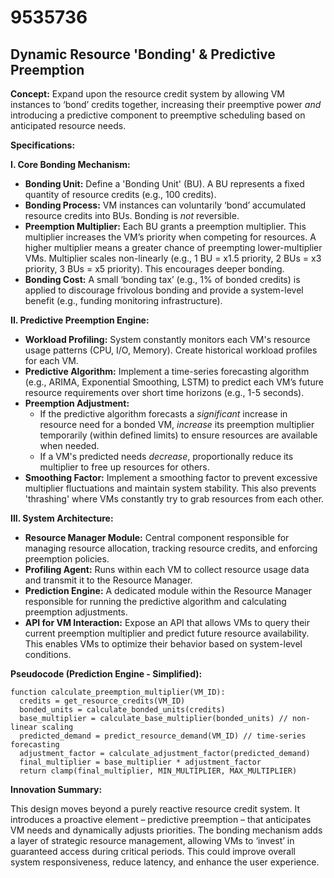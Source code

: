 # 9535736

## Dynamic Resource 'Bonding' & Predictive Preemption

**Concept:** Expand upon the resource credit system by allowing VM instances to ‘bond’ credits together, increasing their preemptive power *and* introducing a predictive component to preemptive scheduling based on anticipated resource needs.

**Specifications:**

**I. Core Bonding Mechanism:**

*   **Bonding Unit:** Define a 'Bonding Unit' (BU). A BU represents a fixed quantity of resource credits (e.g., 100 credits).
*   **Bonding Process:**  VM instances can voluntarily ‘bond’ accumulated resource credits into BUs.  Bonding is *not* reversible.
*   **Preemption Multiplier:** Each BU grants a preemption multiplier. This multiplier increases the VM’s priority when competing for resources. A higher multiplier means a greater chance of preempting lower-multiplier VMs.  Multiplier scales non-linearly (e.g., 1 BU = x1.5 priority, 2 BUs = x3 priority, 3 BUs = x5 priority). This encourages deeper bonding.
*   **Bonding Cost:** A small ‘bonding tax’ (e.g., 1% of bonded credits) is applied to discourage frivolous bonding and provide a system-level benefit (e.g., funding monitoring infrastructure).

**II. Predictive Preemption Engine:**

*   **Workload Profiling:** System constantly monitors each VM's resource usage patterns (CPU, I/O, Memory).  Create historical workload profiles for each VM.
*   **Predictive Algorithm:** Implement a time-series forecasting algorithm (e.g., ARIMA, Exponential Smoothing, LSTM) to predict each VM’s future resource requirements over short time horizons (e.g., 1-5 seconds).
*   **Preemption Adjustment:**
    *   If the predictive algorithm forecasts a *significant* increase in resource need for a bonded VM, *increase* its preemption multiplier temporarily (within defined limits) to ensure resources are available when needed.
    *   If a VM's predicted needs *decrease*, proportionally reduce its multiplier to free up resources for others.
*   **Smoothing Factor:** Implement a smoothing factor to prevent excessive multiplier fluctuations and maintain system stability. This also prevents 'thrashing' where VMs constantly try to grab resources from each other.

**III. System Architecture:**

*   **Resource Manager Module:** Central component responsible for managing resource allocation, tracking resource credits, and enforcing preemption policies.
*   **Profiling Agent:** Runs within each VM to collect resource usage data and transmit it to the Resource Manager.
*   **Prediction Engine:** A dedicated module within the Resource Manager responsible for running the predictive algorithm and calculating preemption adjustments.
*   **API for VM Interaction:**  Expose an API that allows VMs to query their current preemption multiplier and predict future resource availability. This enables VMs to optimize their behavior based on system-level conditions.

**Pseudocode (Prediction Engine - Simplified):**

```
function calculate_preemption_multiplier(VM_ID):
  credits = get_resource_credits(VM_ID)
  bonded_units = calculate_bonded_units(credits)
  base_multiplier = calculate_base_multiplier(bonded_units) // non-linear scaling
  predicted_demand = predict_resource_demand(VM_ID) // time-series forecasting
  adjustment_factor = calculate_adjustment_factor(predicted_demand)
  final_multiplier = base_multiplier * adjustment_factor
  return clamp(final_multiplier, MIN_MULTIPLIER, MAX_MULTIPLIER)
```

**Innovation Summary:**

This design moves beyond a purely reactive resource credit system. It introduces a proactive element – predictive preemption – that anticipates VM needs and dynamically adjusts priorities.  The bonding mechanism adds a layer of strategic resource management, allowing VMs to ‘invest’ in guaranteed access during critical periods. This could improve overall system responsiveness, reduce latency, and enhance the user experience.